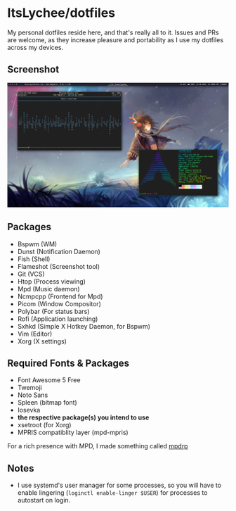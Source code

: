 # ItsLychee/dotfiles

My personal dotfiles reside here, and that's really all to it. Issues and PRs
are welcome, as they increase pleasure and portability as I use my dotfiles across
my devices.


## Screenshot

![Screenshot of my Arch setup utilizing my dotfiles](https://raw.githubusercontent.com/ItsLychee/dotfiles/main/screenshot.png)

## Packages

- Bspwm (WM)
- Dunst (Notification Daemon)
- Fish (Shell)
- Flameshot (Screenshot tool)
- Git (VCS)
- Htop (Process viewing)
- Mpd (Music daemon)
- Ncmpcpp (Frontend for Mpd)
- Picom (Window Compositor)
- Polybar (For status bars)
- Rofi (Application launching)
- Sxhkd (Simple X Hotkey Daemon, for Bspwm)
- Vim (Editor)
- Xorg (X settings)


## Required Fonts & Packages

- Font Awesome 5 Free
- Twemoji
- Noto Sans
- Spleen (bitmap font)
- Iosevka
- **the respective package(s) you intend to use**
- xsetroot (for Xorg)
- MPRIS compatiblity layer (mpd-mpris)

For a rich presence with MPD, I made something called [mpdrp](https://github.com/ItsLychee/mpdrp)

## Notes
- I use systemd's user manager for some processes, so you will have to enable lingering (`loginctl enable-linger $USER`) for processes to autostart on login.
